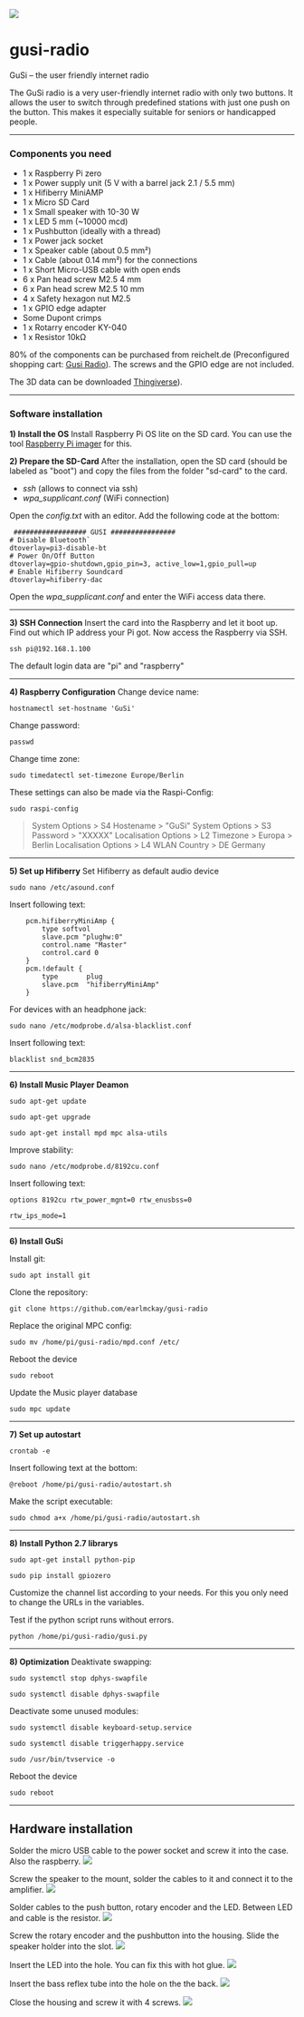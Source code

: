 ![](images/gusi-radio_panorama_3d.jpg)

# gusi-radio

GuSi – the user friendly internet radio

The GuSi radio is a very user-friendly internet radio with only two buttons. It allows the user to switch through predefined stations with just one push on the button. This makes it especially suitable for seniors or handicapped people.

------------

### Components you need

 - 1 x Raspberry Pi zero
 - 1 x Power supply unit (5 V with a barrel jack 2.1 / 5.5 mm)
 - 1 x Hifiberry MiniAMP
 - 1 x Micro SD Card 
 - 1 x Small speaker with 10-30 W
 - 1 x LED 5 mm (~10000 mcd)
 - 1 x Pushbutton (ideally with a thread)
 - 1 x Power jack socket
 - 1 x Speaker cable (about 0.5 mm²)
 - 1 x Cable (about 0.14 mm²) for the connections
 - 1 x Short Micro-USB cable with open ends
 - 6 x Pan head screw M2.5 4 mm 
 - 6 x Pan head screw M2.5 10 mm 
 - 4 x Safety hexagon nut M2.5
 - 1 x GPIO edge adapter
 - Some Dupont crimps
 - 1 x Rotarry encoder KY-040
 - 1 x Resistor 10kΩ

80% of the components can be purchased from reichelt.de (Preconfigured shopping cart: [Gusi Radio](https://www.reichelt.de/my/1832192 "Gusi Radio")). The screws and the GPIO edge are not included.

The 3D data can be downloaded [Thingiverse](https://www.thingiverse.com/thing:4823464 "here")).

------------

### Software installation

 **1) Install the OS**
 Install Raspberry Pi OS lite on the SD card. You can use the tool [Raspberry Pi imager](https://www.raspberrypi.org/software/ "Raspberry Pi imager") for this.

  **2) Prepare the SD-Card**
After the installation, open the SD card (should be labeled as "boot") and copy the files from the folder "sd-card" to the card.
- *ssh* (allows to connect via ssh)
- *wpa_supplicant.conf* (WiFi connection)


Open the *config.txt* with an editor. Add the following code at the bottom:
```
 ################## GUSI ################
# Disable Bluetooth`
dtoverlay=pi3-disable-bt
# Power On/Off Button
dtoverlay=gpio-shutdown,gpio_pin=3, active_low=1,gpio_pull=up
# Enable Hifiberry Soundcard
dtoverlay=hifiberry-dac
```

Open the *wpa_supplicant.conf*  and enter the WiFi access data there.

------------


  **3) SSH Connection**
Insert the card into the Raspberry and let it boot up. Find out which IP address your Pi got. Now access the Raspberry via SSH.

`ssh pi@192.168.1.100`

The default login data are "pi" and "raspberry"

------------


  **4) Raspberry Configuration**
Change device name:

`hostnamectl set-hostname 'GuSi'`

Change password:

`passwd`

Change time zone:

`sudo timedatectl set-timezone Europe/Berlin`

These settings can also be made via the Raspi-Config:

`sudo raspi-config`

> System Options > S4 Hostename > "GuSi" 
System Options > S3 Password > "XXXXX" 
Localisation Options > L2 Timezone > Europa > Berlin 
Localisation Options > L4 WLAN Country > DE Germany

------------

  **5) Set up Hifiberry**
Set Hifiberry as default audio device

`sudo nano /etc/asound.conf`

Insert following text:
```
    pcm.hifiberryMiniAmp {
        type softvol
        slave.pcm "plughw:0"
        control.name "Master"
        control.card 0
    }
    pcm.!default {
        type       plug
        slave.pcm  "hifiberryMiniAmp"
    }
```
For devices with an headphone jack:

`sudo nano /etc/modprobe.d/alsa-blacklist.conf`

Insert following text:
```
blacklist snd_bcm2835
```

------------


  **6) Install Music Player Deamon**
  
`sudo apt-get update`

`sudo apt-get upgrade`

`sudo apt-get install mpd mpc alsa-utils`

Improve stability:

`sudo nano /etc/modprobe.d/8192cu.conf`

Insert following text:
```
options 8192cu rtw_power_mgnt=0 rtw_enusbss=0

rtw_ips_mode=1

```

------------

  **6) Install GuSi**

Install git:

`sudo apt install git`

Clone the repository:

`git clone https://github.com/earlmckay/gusi-radio`

Replace the original MPC config:

`sudo mv /home/pi/gusi-radio/mpd.conf /etc/`

Reboot the device

`sudo reboot`

Update the Music player database

`sudo mpc update`

------------


  **7) Set up autostart**

`crontab -e`

Insert following text at the bottom:
```
@reboot /home/pi/gusi-radio/autostart.sh
```

Make the script executable:

`sudo chmod a+x /home/pi/gusi-radio/autostart.sh`

------------


  **8) Install Python 2.7 librarys**

`sudo apt-get install python-pip`

`sudo pip install gpiozero`

Customize the channel list according to your needs. For this you only need to change the URLs in the variables.

Test if the python script runs without errors.

`python /home/pi/gusi-radio/gusi.py`

------------


  **8) Optimization**
Deaktivate swapping:

`sudo systemctl stop dphys-swapfile`

`sudo systemctl disable dphys-swapfile`

Deactivate some unused modules:

`sudo systemctl disable keyboard-setup.service`

`sudo systemctl disable triggerhappy.service`

`sudo /usr/bin/tvservice -o`

Reboot the device

`sudo reboot`

------------

## Hardware installation

Solder the micro USB cable to the power socket and screw it into the case. Also the raspberry. 
![](images/spet_1.jpg)

Screw the speaker to the mount, solder the cables to it and connect it to the amplifier.
![](images/step_2.jpg)

Solder cables to the push button, rotary encoder and the LED. Between LED and cable is the resistor.
![](images/step_3.jpg)

Screw the rotary encoder and the pushbutton into the housing. Slide the speaker holder into the slot.
![](images/step_4.jpg)

Insert the LED into the hole. You can fix this with hot glue.
![](images/step_5.jpg)

Insert the bass reflex tube into the hole on the the back.
![](images/step_6.jpg)

Close the housing and screw it with 4 screws.
![](images/step_7.jpg)
